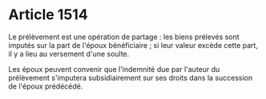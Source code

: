 # Article 1514

Le prélèvement est une opération de partage : les biens prélevés sont imputés sur la part de l'époux bénéficiaire ; si leur valeur excède cette part, il y a lieu au versement d'une soulte.

Les époux peuvent convenir que l'indemnité due par l'auteur du prélèvement s'imputera subsidiairement sur ses droits dans la succession de l'époux prédécédé.

